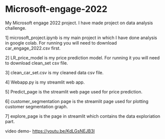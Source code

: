 # Microsoft-engage-2022
My Microsoft engage 2022 project. I have made project on data analysis challenge.


1] microsoft_project.ipynb is my main project in which I have done analysis in google colab. For running you will need to download car_engage_2022.csv first.

2] LR_price_model is my price prediction model. For running it you will need to download clean_set csv file.

3] clean_car_set.csv is my cleaned data csv file.

4] Webapp.py is my streamlit web app.

5] Predict_page is the streamlit web page used for price prediction.

6] customer_segmentation page is the streamlit page used for plotting customer segmentation graph.

7] explore_page is the page in streamlit which contains the data exploriation part.



video demo- https://youtu.be/KdLGsNEJB3I
